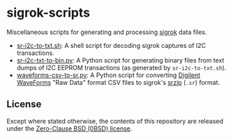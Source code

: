 # sigrok-scripts

Miscellaneous scripts for generating and processing [sigrok][sigrok] data files.

* [sr-i2c-to-txt.sh](sr-i2c-to-txt.sh): A shell script for decoding sigrok
  captures of I2C transactions.
* [sr-i2c-txt-to-bin.py](sr-i2c-txt-to-bin.py): A Python script for generating
  binary files from text dumps of I2C EEPROM transactions (as generated by
  `sr-i2c-to-txt.sh`).
* [waveforms-csv-to-sr.py](waveforms-csv-to-sr.py): A Python script for
  converting [Digilent WaveForms][waveforms] "Raw Data" format CSV files to
  sigrok's [srzip][srzip] (`.sr`) format.


## License

Except where stated otherwise, the contents of this repository are released
under the [Zero-Clause BSD (0BSD) license][license].


[sigrok]: https://sigrok.org/
[waveforms]: https://digilent.com/reference/software/waveforms/waveforms-3/start
[srzip]: https://sigrok.org/wiki/File_format:Sigrok/v2
[license]: LICENSE.txt
